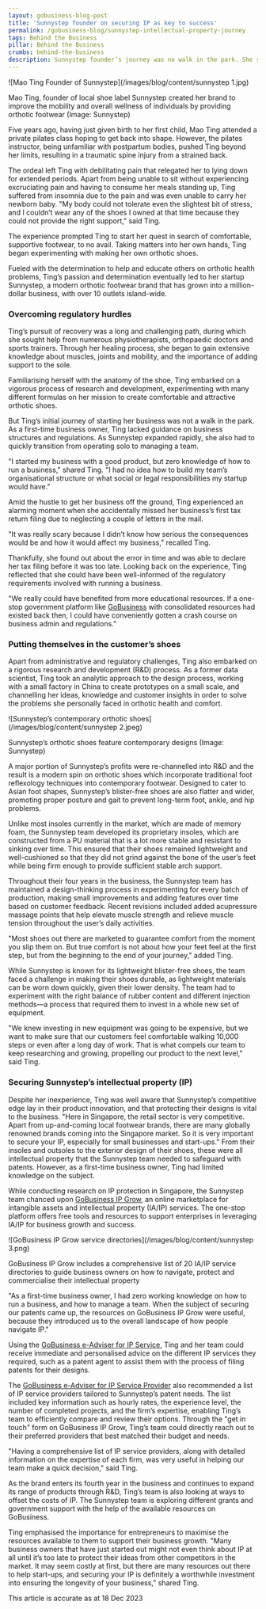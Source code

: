 ```yaml
---
layout: gobusiness-blog-post
title: 'Sunnystep founder on securing IP as key to success'
permalink: /gobusiness-blog/sunnystep-intellectual-property-journey
tags: Behind the Business
pillar: Behind the Business
crumbs: behind-the-business
description: Sunnystep founder’s journey was no walk in the park. She shares her challenges of starting from scratch, tax-filing scares and safeguarding her intellectual property.
---
```


![Mao Ting Founder of Sunnystep](/images/blog/content/sunnystep 1.jpg)
<figcaption>Mao Ting, founder of local shoe label Sunnystep created her brand to improve the mobility and overall wellness of individuals by providing orthotic footwear (Image: Sunnystep)</figcaption>

Five years ago, having just given birth to her first child, Mao Ting attended a private pilates class hoping to get back into shape. However, the pilates instructor, being unfamiliar with postpartum bodies, pushed Ting beyond her limits, resulting in a traumatic spine injury from a strained back.

The ordeal left Ting with debilitating pain that relegated her to lying down for extended periods. Apart from being unable to sit without experiencing excruciating pain and having to consume her meals standing up, Ting suffered from insomnia due to the pain and was even unable to carry her newborn baby.
"My body could not tolerate even the slightest bit of stress, and I couldn’t wear any of the shoes I owned at that time because they could not provide the right support," said Ting.

The experience prompted Ting to start her quest in search of comfortable, supportive footwear, to no avail. Taking matters into her own hands, Ting began experimenting with making her own orthotic shoes.

Fueled with the determination to help and educate others on orthotic health problems, Ting’s passion and determination eventually led to her startup Sunnystep, a modern orthotic footwear brand that has grown into a million-dollar business, with over 10 outlets island-wide.

### Overcoming regulatory hurdles

Ting’s pursuit of recovery was a long and challenging path, during which she sought help from numerous physiotherapists, orthopaedic doctors and sports trainers. Through her healing process, she began to gain extensive knowledge about muscles, joints and mobility, and the importance of adding support to the sole.

Familiarising herself with the anatomy of the shoe, Ting embarked on a vigorous process of research and development, experimenting with many different formulas on her mission to create comfortable and attractive orthotic shoes.

But Ting’s initial journey of starting her business was not a walk in the park. As a first-time business owner, Ting lacked guidance on business structures and regulations. As Sunnystep expanded rapidly, she also had to quickly transition from operating solo to managing a team.

"I started my business with a good product, but zero knowledge of how to run a business," shared Ting. "I had no idea how to build my team’s organisational structure or what social or legal responsibilities my startup would have."

Amid the hustle to get her business off the ground, Ting experienced an alarming moment when she accidentally missed her business’s first tax return filing due to neglecting a couple of letters in the mail.

"It was really scary because I didn’t know how serious the consequences would be and how it would affect my business," recalled Ting.

Thankfully, she found out about the error in time and was able to declare her tax filing before it was too late. Looking back on the experience, Ting reflected that she could have been well-informed of the regulatory requirements involved with running a business.

"We really could have benefited from more educational resources. If a one-stop government platform like [GoBusiness](https://www.gobusiness.gov.sg/) with consolidated resources had existed back then, I could have conveniently gotten a crash course on business admin and regulations."

### Putting themselves in the customer’s shoes

Apart from administrative and regulatory challenges, Ting also embarked on a rigorous research and development (R&D) process. As a former data scientist, Ting took an analytic approach to the design process, working with a small factory in China to create prototypes on a small scale, and channelling her ideas, knowledge and customer insights in order to solve the problems she personally faced in orthotic health and comfort.

![Sunnystep’s contemporary orthotic shoes](/images/blog/content/sunnystep 2.jpeg)
<figcaption>Sunnystep’s orthotic shoes feature contemporary designs (Image: Sunnystep)</figcaption>

A major portion of Sunnystep’s profits were re-channelled into R&D and the result is a modern spin on orthotic shoes which incorporate traditional foot reflexology techniques into contemporary footwear. Designed to cater to Asian foot shapes, Sunnystep’s blister-free shoes are also flatter and wider, promoting proper posture and gait to prevent long-term foot, ankle, and hip problems.

Unlike most insoles currently in the market, which are made of memory foam, the Sunnystep team developed its proprietary insoles, which are constructed from a PU material that is a lot more stable and resistant to sinking over time. This ensured that their shoes remained lightweight and well-cushioned so that they did not grind against the bone of the user’s feet while being firm enough to provide sufficient stable arch support.

Throughout their four years in the business, the Sunnystep team has maintained a design-thinking process in experimenting for every batch of production, making small improvements and adding features over time based on customer feedback. Recent revisions included added acupressure massage points that help elevate muscle strength and relieve muscle tension throughout the user’s daily activities.

"Most shoes out there are marketed to guarantee comfort from the moment you slip them on. But true comfort is not about how your feet feel at the first step, but from the beginning to the end of your journey," added Ting.

While Sunnystep is known for its lightweight blister-free shoes, the team faced a challenge in making their shoes durable, as lightweight materials can be worn down quickly, given their lower density. The team had to experiment with the right balance of rubber content and different injection methods—a process that required them to invest in a whole new set of equipment.

"We knew investing in new equipment was going to be expensive, but we want to make sure that our customers feel comfortable walking 10,000 steps or even after a long day of work. That is what compels our team to keep researching and growing, propelling our product to the next level," said Ting.

### Securing Sunnystep’s intellectual property (IP)

Despite her inexperience, Ting was well aware that Sunnystep’s competitive edge lay in their product innovation, and that protecting their designs is vital to the business.
"Here in Singapore, the retail sector is very competitive. Apart from up-and-coming local footwear brands, there are many globally renowned brands coming into the Singapore market. So it is very important to secure your IP, especially for small businesses and start-ups."
From their insoles and outsoles to the exterior design of their shoes,  these were all intellectual property that the Sunnystep team needed to safeguard with patents. However, as a first-time business owner, Ting had limited knowledge on the subject.

While conducting research on IP protection in Singapore, the Sunnystep team chanced upon [GoBusiness IP Grow](https://www.gobusiness.gov.sg/intellectual-property/ip-grow), an online marketplace for intangible assets and intellectual property (IA/IP) services. The one-stop platform offers free tools and resources to support enterprises in leveraging IA/IP for business growth and success.  

![GoBusiness IP Grow service directories](/images/blog/content/sunnystep 3.png)
<figcaption>GoBusiness IP Grow includes a comprehensive list of 20 IA/IP service directories to guide business owners on how to navigate, protect and commercialise their intellectual property</figcaption>

"As a first-time business owner, I had zero working knowledge on how to run a business, and how to manage a team. When the subject of securing our patents came up, the resources on GoBusiness IP Grow were useful, because they introduced us to the overall landscape of how people navigate IP."

Using the [GoBusiness e-Adviser for IP Service](https://eadviser.gobusiness.gov.sg/ipservice?src=ipgrow-about), Ting and her team could receive immediate and personalised advice on the different IP services they required, such as a patent agent to assist them with the process of filing patents for their designs.

The [GoBusiness e-Adviser for IP Service Provider](https://eadviser.gobusiness.gov.sg/ipserviceprovider?src=ipgrow-about) also recommended a list of IP service providers tailored to Sunnystep’s patent needs. The list included key information such as hourly rates, the experience level, the number of completed projects, and the firm’s expertise, enabling Ting’s team to efficiently compare and review their options. Through the "get in touch" form on GoBusiness IP Grow, Ting’s team could directly reach out to their preferred providers that best matched their budget and needs.

"Having a comprehensive list of IP service providers, along with detailed information on the expertise of each firm, was very useful in helping our team make a quick decision," said Ting.

As the brand enters its fourth year in the business and continues to expand its range of products through R&D, Ting’s team is also looking at ways to offset the costs of IP. The Sunnystep team is exploring different grants and government support with the help of the available resources on GoBusiness.

Ting emphasised the importance for entrepreneurs to maximise the resources available to them to support their business growth. "Many business owners that have just started out might not even think about IP at all until it’s too late to protect their ideas from other competitors in the market. It may seem costly at first, but there are many resources out there to help start-ups, and securing your IP is definitely a worthwhile investment into ensuring the longevity of your business," shared Ting.

This article is accurate as at 18 Dec 2023